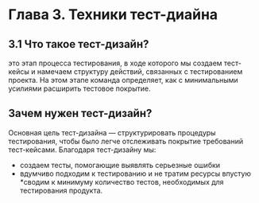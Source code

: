 # Глава 3. Техники тест-диайна
## 3.1 Что такое тест-дизайн?

это этап процесса тестирования, в ходе которого мы создаем тест-кейсы и намечаем структуру действий, связанных с тестированием проекта. На этом этапе команда определяет, как с минимальными усилиями расширить тестовое покрытие.
## Зачем нужен тест-дизайн?
Основная цель тест-дизайна — структурировать процедуры тестирования, чтобы было легче отслеживать покрытие требований тест-кейсами. Благодаря тест-дизайну мы:

* создаем тесты, помогающие выявлять серьезные ошибки
* вдумчиво подходим к тестированию и не тратим ресурсы впустую
*сводим к минимуму количество тестов, необходимых для тестирования продукта.